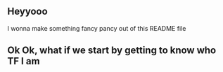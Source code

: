 ## Heyyooo

<p>I wonna make something fancy pancy out of this README file</p>
<h2>Ok Ok, what if we start by getting to know who TF I am</h2>

